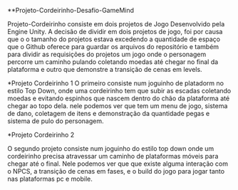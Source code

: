 **Projeto-Cordeirinho-Desafio-GameMind

Projeto-Cordeirinho consiste em dois projetos de Jogo Desenvolvido pela Engine Unity. A decisão de dividir em dois projetos de jogo, foi por causa que o o tamanho do projetos estava excedendo a quantidade de espaço que o Github oferece para guardar os arquivos do repositório e também para dividir as requisições do projetos um jogo onde o personagem percorre um caminho pulando coletando moedas até chegar no final da plataforma e outro que demonstre a transição de cenas em levels. 


*Projeto Cordeirinho 1
O primeiro consiste num joguinho de platadorm no estilo Top Down, onde uma cordeirinho tem que subir as escadas coletando moedas e evitando espinhos que nascem dentro do chão da plataforma até chegar ao topo dela. nele podemos ver que tem um menu de jogo, sistema de dano, coletagem de itens e demonstração da quantidade pegas e sistema de pulo do personagem. 


*Projeto Cordeirinho 2

O segundo projeto consiste num joguinho do estilo top down onde um cordeirinho precisa atravessar um caminho de plataformas móveis para chegar até o final. Nele podemos ver que que existe alguma interação com o NPCS, a transição de cenas em fases, e o build do jogo para jogar tanto nas plataformas pc e mobile. 
